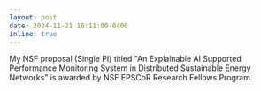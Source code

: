 ```yaml
---
layout: post
date: 2024-11-21 16:11:00-0400
inline: true
---
```


My NSF proposal (Single PI) titled "An Explainable AI Supported Performance Monitoring System in Distributed Sustainable Energy Networks" is awarded by NSF EPSCoR Research Fellows Program.
